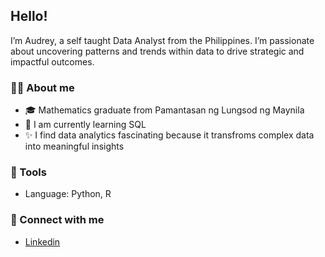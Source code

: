 ## Hello!


I’m Audrey, a self taught Data Analyst from the Philippines. I’m passionate about uncovering patterns and trends within data to drive strategic and impactful outcomes.

### 👩‍💻 About me

- 🎓 Mathematics graduate from Pamantasan ng Lungsod ng Maynila
- 🌱 I am currently learning SQL
- ✨ I find data analytics fascinating because it transfroms complex data into meaningful insights

### 🔧 Tools

- Language: Python, R

### 🤝 Connect with me

- [Linkedin](https://www.linkedin.com/in/audreydelacruz18/)


<!---
audreydelacruz/audreydelacruz is a ✨ special ✨ repository because its `README.md` (this file) appears on your GitHub profile.
You can click the Preview link to take a look at your changes.
--->
